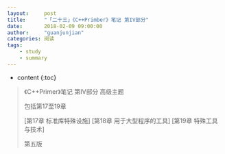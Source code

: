 ```yaml
---
layout:     post
title:      "「二十三」《C++Primber》笔记 第IV部分"
date:       2018-02-09 09:00:00
author:     "guanjunjian"
categories: 阅读
tags:
    - study
    - summary
---
```


* content
{:toc}

>
> 《C++Primer》笔记 第IV部分 高级主题
> 
> 包括第17至19章
> 
> [第17章 标准库特殊设施] [第18章 用于大型程序的工具] [第19章 特殊工具与技术]
> 
> 第五版 
>